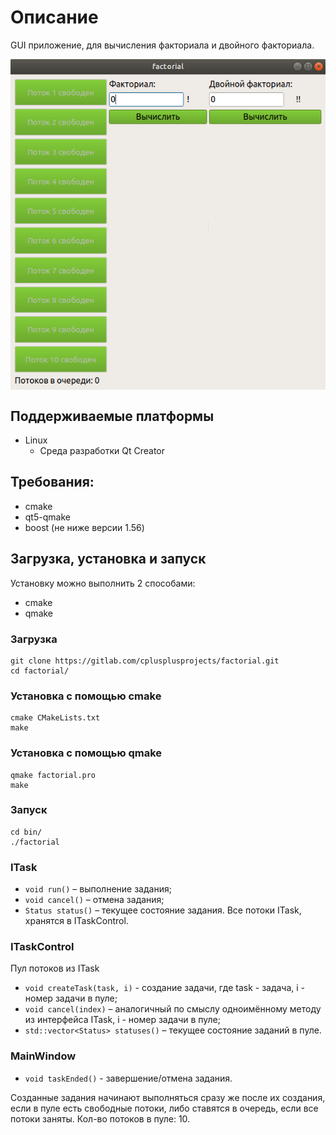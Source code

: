# Описание
GUI приложение, для вычисления факториала и двойного факториала.
<p align="center">
<img src="images/1.png" align="center"/></p>

## Поддерживаемые платформы
* Linux 
  * Среда разработки Qt Creator

## Требования:
* cmake
* qt5-qmake
* boost (не ниже версии 1.56)

## Загрузка, установка и запуск
Установку можно выполнить 2 способами:
* cmake
* qmake

### Загрузка 
```
git clone https://gitlab.com/cplusplusprojects/factorial.git
cd factorial/
```

### Установка с помощью cmake
```
cmake CMakeLists.txt
make
```
### Установка с помощью qmake
```
qmake factorial.pro
make
```
### Запуск
```
cd bin/
./factorial
```

### ITask
- ```void run()``` – выполнение задания;
- ```void cancel()``` – отмена задания;
- ```Status status()``` – текущее состояние задания.
Все потоки ITask, хранятся в ITaskControl.

### ITaskControl
Пул потоков из ITask
- ```void createTask(task, i)``` - создание задачи, где task - задача, i - номер задачи в пуле;
- ```void cancel(index)``` – аналогичный по смыслу одноимённому методу из интерфейса ITask, i - номер задачи в пуле;
- ```std::vector<Status> statuses()``` – текущее состояние заданий в пуле.

### MainWindow
- ```void taskEnded()``` - завершение/отмена задания.

Созданные задания начинают выполняться сразу же после их создания, если в пуле есть свободные потоки, либо ставятся в очередь, если все потоки заняты. Кол-во потоков в пуле: 10.

